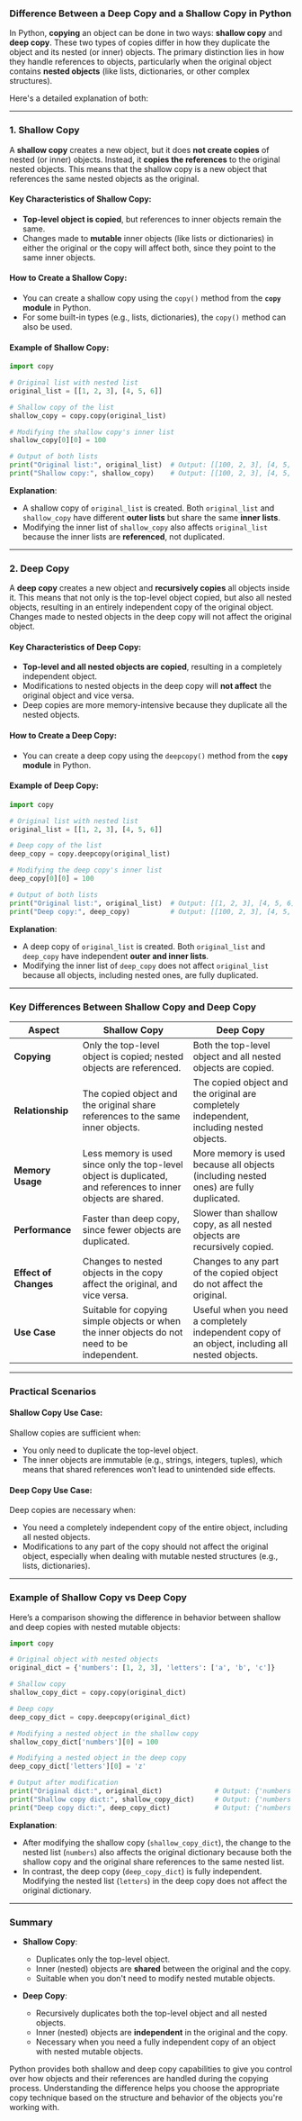 ### Difference Between a Deep Copy and a Shallow Copy in Python

In Python, **copying** an object can be done in two ways: **shallow copy** and **deep copy**. These two types of copies differ in how they duplicate the object and its nested (or inner) objects. The primary distinction lies in how they handle references to objects, particularly when the original object contains **nested objects** (like lists, dictionaries, or other complex structures).

Here's a detailed explanation of both:

---

### 1. **Shallow Copy**

A **shallow copy** creates a new object, but it does **not create copies** of nested (or inner) objects. Instead, it **copies the references** to the original nested objects. This means that the shallow copy is a new object that references the same nested objects as the original.

#### Key Characteristics of Shallow Copy:
- **Top-level object is copied**, but references to inner objects remain the same.
- Changes made to **mutable** inner objects (like lists or dictionaries) in either the original or the copy will affect both, since they point to the same inner objects.

#### How to Create a Shallow Copy:
- You can create a shallow copy using the `copy()` method from the **`copy` module** in Python.
- For some built-in types (e.g., lists, dictionaries), the `copy()` method can also be used.

#### Example of Shallow Copy:

```python
import copy

# Original list with nested list
original_list = [[1, 2, 3], [4, 5, 6]]

# Shallow copy of the list
shallow_copy = copy.copy(original_list)

# Modifying the shallow copy's inner list
shallow_copy[0][0] = 100

# Output of both lists
print("Original list:", original_list)  # Output: [[100, 2, 3], [4, 5, 6]]
print("Shallow copy:", shallow_copy)    # Output: [[100, 2, 3], [4, 5, 6]]
```

**Explanation**:
- A shallow copy of `original_list` is created. Both `original_list` and `shallow_copy` have different **outer lists** but share the same **inner lists**.
- Modifying the inner list of `shallow_copy` also affects `original_list` because the inner lists are **referenced**, not duplicated.

---

### 2. **Deep Copy**

A **deep copy** creates a new object and **recursively copies** all objects inside it. This means that not only is the top-level object copied, but also all nested objects, resulting in an entirely independent copy of the original object. Changes made to nested objects in the deep copy will not affect the original object.

#### Key Characteristics of Deep Copy:
- **Top-level and all nested objects are copied**, resulting in a completely independent object.
- Modifications to nested objects in the deep copy will **not affect** the original object and vice versa.
- Deep copies are more memory-intensive because they duplicate all the nested objects.

#### How to Create a Deep Copy:
- You can create a deep copy using the `deepcopy()` method from the **`copy` module** in Python.

#### Example of Deep Copy:

```python
import copy

# Original list with nested list
original_list = [[1, 2, 3], [4, 5, 6]]

# Deep copy of the list
deep_copy = copy.deepcopy(original_list)

# Modifying the deep copy's inner list
deep_copy[0][0] = 100

# Output of both lists
print("Original list:", original_list)  # Output: [[1, 2, 3], [4, 5, 6]]
print("Deep copy:", deep_copy)          # Output: [[100, 2, 3], [4, 5, 6]]
```

**Explanation**:
- A deep copy of `original_list` is created. Both `original_list` and `deep_copy` have independent **outer and inner lists**.
- Modifying the inner list of `deep_copy` does not affect `original_list` because all objects, including nested ones, are fully duplicated.

---

### Key Differences Between Shallow Copy and Deep Copy

| **Aspect**            | **Shallow Copy**                                    | **Deep Copy**                                      |
|-----------------------|----------------------------------------------------|---------------------------------------------------|
| **Copying**           | Only the top-level object is copied; nested objects are referenced. | Both the top-level object and all nested objects are copied. |
| **Relationship**      | The copied object and the original share references to the same inner objects. | The copied object and the original are completely independent, including nested objects. |
| **Memory Usage**      | Less memory is used since only the top-level object is duplicated, and references to inner objects are shared. | More memory is used because all objects (including nested ones) are fully duplicated. |
| **Performance**       | Faster than deep copy, since fewer objects are duplicated. | Slower than shallow copy, as all nested objects are recursively copied. |
| **Effect of Changes** | Changes to nested objects in the copy affect the original, and vice versa. | Changes to any part of the copied object do not affect the original. |
| **Use Case**          | Suitable for copying simple objects or when the inner objects do not need to be independent. | Useful when you need a completely independent copy of an object, including all nested objects. |

---

### Practical Scenarios

#### Shallow Copy Use Case:
Shallow copies are sufficient when:
- You only need to duplicate the top-level object.
- The inner objects are immutable (e.g., strings, integers, tuples), which means that shared references won’t lead to unintended side effects.

#### Deep Copy Use Case:
Deep copies are necessary when:
- You need a completely independent copy of the entire object, including all nested objects.
- Modifications to any part of the copy should not affect the original object, especially when dealing with mutable nested structures (e.g., lists, dictionaries).

---

### Example of Shallow Copy vs Deep Copy

Here’s a comparison showing the difference in behavior between shallow and deep copies with nested mutable objects:

```python
import copy

# Original object with nested objects
original_dict = {'numbers': [1, 2, 3], 'letters': ['a', 'b', 'c']}

# Shallow copy
shallow_copy_dict = copy.copy(original_dict)

# Deep copy
deep_copy_dict = copy.deepcopy(original_dict)

# Modifying a nested object in the shallow copy
shallow_copy_dict['numbers'][0] = 100

# Modifying a nested object in the deep copy
deep_copy_dict['letters'][0] = 'z'

# Output after modification
print("Original dict:", original_dict)             # Output: {'numbers': [100, 2, 3], 'letters': ['a', 'b', 'c']}
print("Shallow copy dict:", shallow_copy_dict)     # Output: {'numbers': [100, 2, 3], 'letters': ['a', 'b', 'c']}
print("Deep copy dict:", deep_copy_dict)           # Output: {'numbers': [1, 2, 3], 'letters': ['z', 'b', 'c']}
```

**Explanation**:
- After modifying the shallow copy (`shallow_copy_dict`), the change to the nested list (`numbers`) also affects the original dictionary because both the shallow copy and the original share references to the same nested list.
- In contrast, the deep copy (`deep_copy_dict`) is fully independent. Modifying the nested list (`letters`) in the deep copy does not affect the original dictionary.

---

### Summary

- **Shallow Copy**:
  - Duplicates only the top-level object.
  - Inner (nested) objects are **shared** between the original and the copy.
  - Suitable when you don't need to modify nested mutable objects.
  
- **Deep Copy**:
  - Recursively duplicates both the top-level object and all nested objects.
  - Inner (nested) objects are **independent** in the original and the copy.
  - Necessary when you need a fully independent copy of an object with nested mutable objects.

Python provides both shallow and deep copy capabilities to give you control over how objects and their references are handled during the copying process. Understanding the difference helps you choose the appropriate copy technique based on the structure and behavior of the objects you're working with.